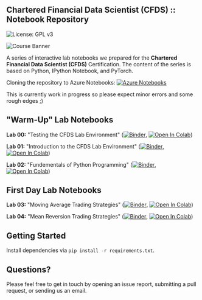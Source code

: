 ## Chartered Financial Data Scientist (CFDS) :: Notebook Repository

![License: GPL v3](https://img.shields.io/badge/License-GPLv3-blue.svg)

![Course Banner](https://github.com/financial-data-science/CFDS-4/blob/master/banner.png)

A series of interactive lab notebooks we prepared for the **Chartered Financial Data Scientist (CFDS)** Certification. The content of the series is based on Python, IPython Notebook, and PyTorch.

Cloning the repository to Azure Notebooks: [![Azure Notebooks](https://notebooks.azure.com/launch.png)](https://notebooks.azure.com/import/gh/financial-data-science/CFDS)

This is currently work in progress so please expect minor errors and some rough edges ;)

## "Warm-Up" Lab Notebooks

**Lab 00:** "Testing the CFDS Lab Environment" ([![Binder](https://mybinder.org/badge_logo.svg)](https://mybinder.org/v2/gh/financial-data-science/CFDS/master?filepath=lab_00%2Fcfds_lab_00.ipynb), [![Open In Colab](https://colab.research.google.com/assets/colab-badge.svg)](https://colab.research.google.com/github/financial-data-science/CFDS/blob/master/lab_00/cfds_colab_00.ipynb))

**Lab 01:** "Introduction to the CFDS Lab Environment" ([![Binder](https://mybinder.org/badge_logo.svg)](https://mybinder.org/v2/gh/financial-data-science/CFDS/master?filepath=lab_01%2Fcfds_lab_01.ipynb), [![Open In Colab](https://colab.research.google.com/assets/colab-badge.svg)](https://colab.research.google.com/github/financial-data-science/CFDS/blob/master/lab_01/cfds_colab_01.ipynb))

**Lab 02:** "Fundementals of Python Programming" ([![Binder](https://mybinder.org/badge_logo.svg)](https://mybinder.org/v2/gh/financial-data-science/CFDS/master?filepath=lab_02%2Fcfds_lab_02.ipynb), [![Open In Colab](https://colab.research.google.com/assets/colab-badge.svg)](https://colab.research.google.com/github/financial-data-science/CFDS/blob/master/lab_02/cfds_colab_02.ipynb))

## First Day Lab Notebooks

**Lab 03:** "Moving Average Trading Strategies" ([![Binder](https://mybinder.org/badge_logo.svg)](https://mybinder.org/v2/gh/financial-data-science/CFDS/master?filepath=lab_03%2Fcfds_lab_03.ipynb), [![Open In Colab](https://colab.research.google.com/assets/colab-badge.svg)](https://colab.research.google.com/github/financial-data-science/CFDS/blob/master/lab_03/cfds_colab_03.ipynb))

**Lab 04:** "Mean Reversion Trading Strategies" ([![Binder](https://mybinder.org/badge_logo.svg)](https://mybinder.org/v2/gh/financial-data-science/CFDS/master?filepath=lab_04%2Fcfds_lab_04.ipynb), [![Open In Colab](https://colab.research.google.com/assets/colab-badge.svg)](https://colab.research.google.com/github/financial-data-science/CFDS/blob/master/lab_04/cfds_colab_04.ipynb))

<!---

**Lab 05:** "Unsupervised Machine Learning" ([![Open In Colab](https://colab.research.google.com/assets/colab-badge.svg)](https://colab.research.google.com/github/financial-data-science/CFDS-4/blob/master/lab_05/cfds_colab_05.ipynb))

**Lab 06:** "Deep Learning - Artificial Neural Networks" ([![Open In Colab](https://colab.research.google.com/assets/colab-badge.svg)](https://colab.research.google.com/github/financial-data-science/CFDS-4/blob/master/lab_06/cfds_colab_06.ipynb))

**Lab 07:** "Deep Learning - Convolutional Neural Networks" ([![Open In Colab](https://colab.research.google.com/assets/colab-badge.svg)](https://colab.research.google.com/github/financial-data-science/CFDS-4/blob/master/lab_07/cfds_colab_07.ipynb))

**Lab 08:** "Deep Learning - Long Short-Term Memory Neural Networks" (CPU: [![Open In Colab](https://colab.research.google.com/assets/colab-badge.svg)](https://colab.research.google.com/github/financial-data-science/CFDS-4/blob/master/lab_08/cfds_colab_08.ipynb), GPU: [![Open In Colab](https://colab.research.google.com/assets/colab-badge.svg)](https://colab.research.google.com/github/financial-data-science/CFDS-4/blob/master/lab_08/cfds_colab_08_gpu.ipynb))

-->

## Getting Started

Install dependencies via `pip install -r requirements.txt`.

## Questions?

Please feel free to get in touch by opening an issue report, submitting a pull request, or sending us an email.

